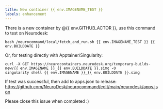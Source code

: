 ```yaml
---
title: New container {{ env.IMAGENAME_TEST }}
labels: enhancement
---
```

There is a new container by @{{ env.GITHUB_ACTOR }}, use this command to test on Neurodesk:
```
bash /neurocommand/local/fetch_and_run.sh {{ env.IMAGENAME_TEST }} {{ env.BUILDDATE }}
```
Or, for testing directly with Apptainer/Singularity:
```
curl -X GET https://neurocontainers.neurodesk.org/temporary-builds-new/{{ env.IMAGENAME }}_{{ env.BUILDDATE }}.simg -O
singularity shell {{ env.IMAGENAME }}_{{ env.BUILDDATE }}.simg
```

If test was successful, then add to apps.json to release:
https://github.com/NeuroDesk/neurocommand/edit/main/neurodesk/apps.json

Please close this issue when completed :)
